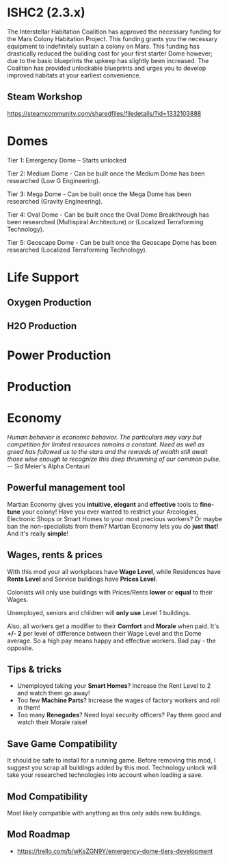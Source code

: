 # ISHC2 (2.3.x)

The Interstellar Habitation Coalition has approved the necessary funding for the Mars Colony Habitation Project. This funding grants you the necessary equipment to indefinitely sustain a colony on Mars. This funding has drastically reduced the building cost for your first starter Dome however; due to the basic blueprints the upkeep has slightly been increased. The Coalition has provided unlockable blueprints and urges you to develop improved habitats at your earliest convenience.

## Steam Workshop

https://steamcommunity.com/sharedfiles/filedetails/?id=1332103888

# Domes 

Tier 1: Emergency Dome – Starts unlocked

Tier 2: Medium Dome - Can be built once the Medium Dome has been researched (Low G Engineering).

Tier 3: Mega Dome - Can be built once the Mega Dome has been researched (Gravity Engineering).

Tier 4: Oval Dome - Can be built once the Oval Dome Breakthrough has been researched (Multispiral Architecture) or (Localized Terraforming Technology).

Tier 5: Geoscape Dome - Can be built once the Geoscape Dome has been researched (Localized Terraforming Technology).

# Life Support

## Oxygen Production

## H2O Production

# Power Production

# Production

# Economy
*Human behavior is economic behavior. The particulars may vary but competition for limited resources remains a constant. Need as well as greed has followed us to the stars and the rewards of wealth still await those wise enough to recognize this deep thrumming of our common pulse.* -- Sid Meier's Alpha Centauri

## Powerful management tool
Martian Economy gives you **intuitive, elegant** and **effective** tools to **fine-tune** your colony!
Have you ever wanted to restrict your Arcologies, Electronic Shops or Smart Homes to your most precious workers? Or maybe ban the non-specialists from them? 
Martian Economy lets you do **just that!** And it's really **simple**!

## Wages, rents & prices
With this mod your all workplaces have **Wage Level**, while Residences have **Rents Level** and Service buildings have **Prices Level**.

Colonists will only use buildings with Prices/Rents **lower** or **equal** to their Wages.

Unemployed, seniors and children will **only use** Level 1 buildings.

Also, all workers get a modifier to their **Comfort** and **Morale** when paid. It's **+/- 2** per level of difference between their Wage Level and the Dome average. So a high pay means happy and effective workers. Bad pay - the opposite.

## Tips & tricks
- Unemployed taking your **Smart Homes**? Increase the Rent Level to 2 and watch them go away!
- Too few **Machine Parts**? Increase the wages of factory workers and roll in them!
- Too many **Renegades**? Need loyal security officers? Pay them good and watch their Morale raise!

## Save Game Compatibility 
It should be safe to install for a running game. Before removing this mod, I suggest you scrap all buildings added by this mod.
Technology unlock will take your researched technologies into account when loading a save.

## Mod Compatibility 
Most likely compatible with anything as this only adds new buildings.

## Mod Roadmap 
- https://trello.com/b/wKsZGN9Y/emergency-dome-tiers-development
